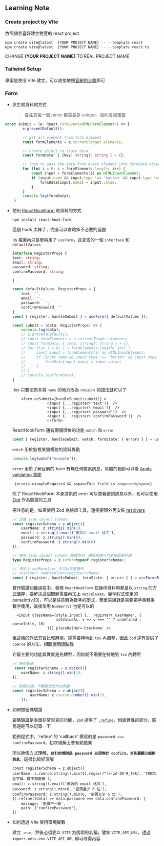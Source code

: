 ## Learning Note

### Create project by Vite

依照語言喜好建立對應的 react project

```ts
npm create vite@latest  {YOUR PROJECT NAME} -- --template react
npm create vite@latest  {YOUR PROJECT NAME} -- --template react-ts
```

CHANGE **{YOUR PROJECT NAME}** TO REAL PROJECT NAME

### Tailwind Setup

專案是使用 Vite 建立，可以直接依照[官網的步驟](https://tailwindcss.com/docs/guides/create-react-app)即可

### Form

- 原生取資料的方式
  
  > 要注意每一個 name 都需要是 unique，否則會被覆蓋

```ts
const submit = (e: React.FormEvent<HTMLFormElement>) => {
        e.preventDefault();

        // get all element from form element
        const formElements = e.currentTarget.elements;

        // create object to store data
        const formData: { [key: string]: string } = {};

        // loop to pass the data from every element into formData object
        for (let i = 0; i < formElements.length; i++) {
            const input = formElements[i] as HTMLInputElement;
            if (input.name && input.type !== 'button' && input.type !== 'submit') {
                formData[input.name] = input.value;
            }
        }
        console.log(formData);
    }
```

- 使用 [ReactHookForm](https://www.react-hook-form.com/) 取資料的方式

    `npm install react-hook-form`
  
    這個 hook 太棒了，完全可以省略掉不必要的迴圈

    .ts 檔案內只是單純用了 `useForm`，且宣告的一個 `interface` 和 `defaultValues`

    ```ts
    interface RegisterProps {
    text: string;
    email: string;
    password: string;
    confirmPassword: string;

    }

    const defaultValues: RegisterProps = {
        text: '',
        email: '',
        password: '',
        confirmPassword: ''
    }
    const { register, handleSubmit } = useForm({ defaultValues });

    const submit = (data: RegisterProps) => {
        console.log(data);
        // e.preventDefault();
        // const formElements = e.currentTarget.elements;
        // const formData: { [key: string]: string } = {};
        // for (let i = 0; i < formElements.length; i++) {
        //     const input = formElements[i] as HTMLInputElement;
        //     if (input.name && input.type !== 'button' && input.type !== 'submit') {
        //         formData[input.name] = input.value;
        //     }
        // }
        // console.log(formData);
    }
    ```

    .tsx 只要把原本寫 `name` 的地方改為 `require` 的語法就可以了

    ```tsx
        <form onSubmit={handleSubmit(submit)} >
                    <input {...register('text')}  />
                    <input {...register('email')}  />
                    <input {...register('password')}  />
                    <input {...register('confirmPassword')}  />
                    </form>
    ```

    ReactHookForm 還有兩個很棒的功能 `watch` 和 `error`

    ```ts
    const { register, handleSubmit, watch, formState: { errors } } = useForm({ defaultValues });
    ```

    `watch` 用於監視某個欄位的資料異動

    ```ts
    console.log(watch("example"));
    ```

    `error` 用於了解目前的 form 有無任何錯誤訊息，具體的細節可以看 [Apply validation 章節](https://react-hook-form.com/get-started#Applyvalidation)

    ```tsx
     {errors.exampleRequired && <span>This field is required</span>}
    ```

    除了 ReactHookForm 本身提供的 error 可以查看錯誤訊息以外，也可以使用 [Zod](https://github.com/colinhacks/zod) 作為驗證的工具

    需注意的是，如果使用 Zod 為驗證工具，還需要額外再安裝 [resolvers](https://github.com/react-hook-form/resolvers?tab=readme-ov-file#zod)

    ```ts
    // 定義 json object schema
    const registerSchema = z.object({
        userName: z.string().min(1),
        email: z.string().email('無效的 email 格式'),
        password: z.string().min(6),
        confirmPassword: z.string().min(6)
    });

    // 使用 json object schema 推論型別，讓程式碼可以更精簡更好讀
    type RegisterProps = z.infer<typeof registerSchema>;

    // 須加上 zodResolver 才可以正常運作
    // resolver: zodResolver(registerSchema)
    const { register, handleSubmit, formState: { errors } } = useForm<RegisterProps>({ defaultValues, resolver: zodResolver(registerSchema) });

    ```

    實作驗證功能過程中，發現 `ReactHookForm` 在操作資料時都是以 `string` 的方式儲存，要解決這個問題需要再加上 `setValueAs`，範例程式使用的 parseInt(v,10)，可以是任意轉為數字的函式，簡單來說就是需要把字串轉乘數字使用，直接使用 `Number(v)` 也是可以的

    ```tsx
      <input className={style.input} {...register('userName', {
                        setValueAs: v => v === "" ? undefined : parseInt(v, 10) 
                    })} placeholder='UserName' />
    ```

    但這樣的作法其實比較麻煩，還需要特地到 `tsx` 內調整，因此 `Zod` 還有提供了 `coerce` 的方法，[相關說明請點我](https://zod.dev/?id=coercion-for-primitives)

    它最主要的功能其實就是先轉型，因始就不需要在特地到 `tsx` 內轉型

    ```ts
    // 舊程式碼
     const registerSchema = z.object({
        userName: z.string().min(1),
    });

    // 新程式碼，不需要做太大的異動
    const registerSchema = z.object({
            userName: z.coerce.number().min(1),
        });

    ```
- 如何做密碼驗證

    密碼驗證是表單非常常見的功能，`Zod` 提供了 [`.refine`](https://zod.dev/?id=refine)，但直覺性的部分，感覺還是可以記錄一下

    範例程式中，'refine' 的 'callback' 撰寫的是 `password === confirmPassword`，初次理解上會有點詭異

    所以換個方式理解，**`自訂的規則是 password 必須等於 confirm，否則要顯示錯誤訊息`**，這樣比較好理解

    ``` tsx
    const registerSchema = z.object({
    userName: z.coerce.string().min(1).regex(/^[a-zA-Z0-9_]+$/, '只能包含字母、數字和底線'),
    email: z.string().email('無效的 email 格式'),
    password: z.string().min(6, '密碼至少 6 位'),
    confirmPassword: z.string().min(6, '密碼至少 6 位'),
    }).refine((data) => data.password === data.confirmPassword, {
        message: '密碼不一致',
        path: ['confirmPassword'],
    })
    ```

- 如何透過 Vite 使用環境變數

    建立 `.env`，然後必須要以 `VITE` 為開頭的名稱，譬如 `VITE_API_URL`，透過 `import.meta.env.VITE_API_URL` 即可取得內容